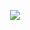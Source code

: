 <p align="center">
  
  <img align="center" src="https://github-stats-alpha.vercel.app/api?username=GabinBrochardDev&cc=303030&tc=fff&ic=fff&bc=0000">
  
  
  </p>
